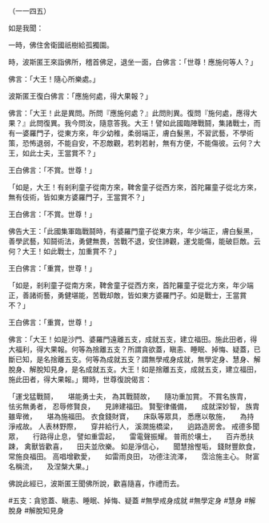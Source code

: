 （一一四五）

如是我聞：

一時，佛住舍衛國祇樹給孤獨園。

時，波斯匿王來詣佛所，稽首佛足，退坐一面，白佛言：「世尊！應施何等人？」

佛言：「大王！隨心所樂處。」

波斯匿王復白佛言：「應施何處，得大果報？」

佛言：「大王！此是異問。所問『應施何處？』此問則異。復問『施何處，應得大果？』此問復異。我今問汝，隨意答我。大王！譬如此國臨陣戰鬪，集諸戰士，而有一婆羅門子，從東方來，年少幼稚，柔弱端正，膚白髮黑，不習武藝，不學術策，恐怖退弱，不能自安，不忍敵觀，若刺若射，無有方便，不能傷彼。云何？大王，如此士夫，王當賞不？」

王白佛言：「不賞。世尊！」

「如是，大王！有剎利童子從南方來，鞞舍童子從西方來，首陀羅童子從北方來，無有伎術，皆如東方婆羅門子，王當賞不？」

王白佛言：「不賞。世尊！」

佛告大王：「此國集軍臨戰鬪時，有婆羅門童子從東方來，年少端正，膚白髮黑，善學武藝，知鬪術法，勇健無畏，苦戰不退，安住諦觀，運戈能傷，能破巨敵。云何？大王！如此戰士，加重賞不？」

王白佛言：「重賞，世尊！」

「如是，剎利童子從南方來，鞞舍童子從西方來，首陀羅童子從北方來，年少端正，善諸術藝，勇健堪能，苦戰却敵，皆如東方婆羅門子。如是戰士，王當賞不？」

王白佛言：「重賞，世尊！」

佛言：「大王！如是沙門、婆羅門遠離五支，成就五支，建立福田。施此田者，得大福利，得大果報。何等為捨離五支？所謂貪欲蓋，瞋恚、睡眠、掉悔、疑蓋，已斷已知，是名捨離五支。何等為成就五支？謂無學戒身成就，無學定身、慧身、解脫身、解脫知見身，是名成就五支。大王！如是捨離五支，成就五支，建立福田，施此田者，得大果報。」爾時，世尊復說偈言：

「運戈猛戰鬪，　　堪能勇士夫，
為其戰鬪故，　　隨功重加賞。
不賞名族胄，　　怯劣無勇者，
忍辱修賢良，　　見諦建福田。
賢聖律儀備，　　成就深妙智，
族胄雖卑微，　　堪為施福田。
衣食錢財寶，　　床臥等眾具，
悉應以敬施，　　為持淨戒故。
人表林野際，　　穿井給行人，
溪㵎施橋梁，　　逈路造房舍。
戒德多聞眾，　　行路得止息，
譬如重雲起，　　雷電聲振耀。
普雨於壤土，　　百卉悉扶踈，
禽獸皆歡喜，　　田夫並欣樂。
如是淨信心，　　聞慧捨慳垢，
錢財豐飲食，　　常施良福田。
高唱增歡愛，　　如雷雨良田，
功德注流澤，　　霑洽施主心。
財富名稱流，　　及涅槃大果。」

佛說此經已，波斯匿王聞佛所說，歡喜隨喜，作禮而去。




#五支：貪慾蓋、瞋恚、睡眠、掉悔、疑蓋
#無學戒身成就
#無學定身
#慧身
#解脫身
#解脫知見身
